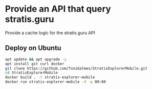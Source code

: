 # Provide an API that query stratis.guru

Provide a cache logic for the stratis.guru API

## Deploy on Ubuntu

```bash
apt update && apt upgrade -y
apt install git curl docker
git clone https://github.com/ToniGalmes/StratisExplorerMobile.git
cd StratisExplorerMobile
docker build . -t stratis-explorer-mobile
docker run stratis-explorer-mobile -d -p 80:80
```
